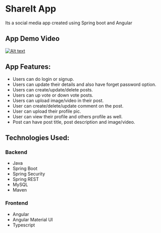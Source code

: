 # ShareIt App

Its a social media app created using Spring boot and Angular

## App Demo Video

[![Alt text](https://i9.ytimg.com/vi/hHPZYqaje-M/mq2.jpg?sqp=CLjvspkG&rs=AOn4CLBoEI5CcvQlAr5MK1yCxCUhK27spQ)](https://youtu.be/hHPZYqaje-M)

## App Features:

- Users can do login or signup.
- Users can update their details and also have forget password option.
- Users can create/update/delete posts.
- Users can up vote or down vote posts.
- Users can upload image/video in their post.
- User can create/delete/update comment on the post.
- User can upload their profile pic.
- User can view their profile and others profile as well.
- Post can have post title, post description and image/video.

## Technologies Used:

### Backend

- Java
- Spring Boot
- Spring Security
- Spring REST
- MySQL
- Maven

### Frontend

- Angular
- Angular Material UI
- Typescript
